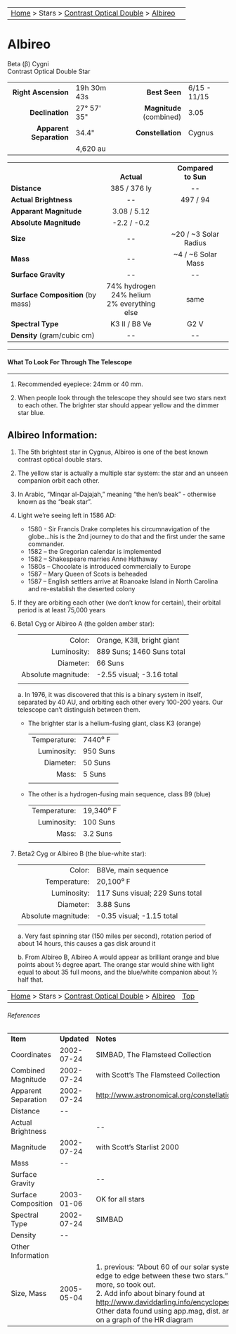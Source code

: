 <script src="/js/whatsup.js"></script>
<script type="text/javascript">
	var objectName ="Albireo"
	var objectDesc ="Beta Cygni<br/>Contrast Optical Double Star"
	var objectImage=""
</script>

|    |    |
|:---|---:|
|[Home](/notes/#object-notes) > Stars > [Contrast Optical Double](../!contrast-optical-double-star-info) > [Albireo](#albireo)|  <div id=whatsup></div> |

# Albireo
Beta (β) Cygni<br/>
Contrast Optical Double Star

|   |   |   |   |
|--:|:--|--:|:--|
|**Right Ascension**|19h 30m 43s|**Best Seen**|6/15 - 11/15|
|**Declination**|27&deg; 57' 35"|**Magnitude** (combined) | 3.05 |
|**Apparent Separation** | 34.4"|**Constellation**|Cygnus|
|   | 4,620 au  |   |   |

|   |   |   |
|---|:---:|:---:|
|   | <br/>**Actual**| **Compared<br/>to Sun** |
|**Distance** | 385 / 376 ly | -- |
|**Actual Brightness**	 | --	 | 497 / 94 |
|**Apparant Magnitude**  | 3.08 / 5.12 |
|**Absolute Magnitude**  | -2.2 / -0.2 |
|**Size**                | -- | ~20 / ~3 Solar Radius |
|**Mass**	               | --	 | ~4 / ~6 Solar Mass |
|**Surface Gravity**	   | --	| -- |
|**Surface Composition** (by mass) |74% hydrogen<br/>24% helium<br/>2% everything else| same |
|**Spectral Type**       | K3 II / B8 Ve | G2 V | 
|**Density** (gram/cubic cm) | -- | -- | 

---
#### What To Look For Through The Telescope
---

1.	Recommended eyepiece: 24mm or 40 mm.

1.	When people look through the telescope they should see two stars next to each other.  The brighter star should appear yellow and the dimmer star blue.

## Albireo Information:

1.	The 5th brightest star in Cygnus, Albireo is one of the best known contrast optical double stars.
 
1.	The yellow star is actually a multiple star system: the star and an unseen companion orbit each other.

1.  In Arabic, “Minqar al-Dajajah,” meaning “the hen’s beak” - otherwise known as the “beak star”.

1. Light we’re seeing left in 1586 AD:
    * 1580 - Sir Francis Drake completes his circumnavigation of the globe…his is the 2nd journey to do that and the first under the same commander.
    * 1582 – the Gregorian calendar is implemented
    * 1582 – Shakespeare marries Anne Hathaway
    * 1580s – Chocolate is introduced commercially to Europe
    * 1587 – Mary Queen of Scots is beheaded
    * 1587 – English settlers arrive at Roanoake Island in North Carolina and re-establish the deserted colony

1.  If they are orbiting each other (we don’t know for certain), their orbital period is at least 75,000 years

1.  Beta1 Cyg or Albireo A (the golden amber star):


    |   |   |
    |---:|:---|
    |Color:|Orange, K3II, bright giant
    |Luminosity:| 889 Suns; 1460 Suns total
    |Diameter:| 66 Suns
    |Absolute magnitude:|-2.55 visual; -3.16 total|
    |  |  |

    a. In 1976, it was discovered that this is a binary system in itself, separated by 40 AU, and orbiting each other every 100-200 years.  Our telescope can’t distinguish between them. 

      * The brighter star is a helium-fusing giant, class K3 (orange)

          |   |   |
          |---:|:---|
          |Temperature:| 7440⁰ F
          |Luminosity:| 950 Suns
          |Diameter:| 50 Suns
          |Mass:| 5 Suns
          |   |   |

      * The other is a hydrogen-fusing main sequence, class B9 (blue)

          |   |   |
          |---:|:---|
          |Temperature:| 19,340⁰ F
          |Luminosity:| 100 Suns
          |Mass:| 3.2 Suns
          |   |   |

1.  Beta2 Cyg or Albireo B (the blue-white star):

    |   |   |
    |---:|:---|
    |Color: |B8Ve, main sequence
    |Temperature:|20,100⁰ F
    |Luminosity:| 117 Suns visual; 229 Suns total
    |Diameter:| 3.88 Suns
    |Absolute magnitude:| -0.35 visual; -1.15 total
    |   |   |

    a.  Very fast spinning star (150 miles per second), rotation period of about 14 hours, this causes a gas disk around it

    b.  From Albireo B, Albireo A would appear as brilliant orange and blue points about ½ degree apart.  The orange star would shine with light equal to about 35 full moons, and the blue/white companion about ½ half that.


|    |    |
|:---|---:|
|[Home](/notes/#object-notes) > Stars > [Contrast Optical Double](../!contrast-optical-double-star-info) > [Albireo](#albireo)| [Top](#albireo) |

###### References

|   |   |   |
|---|---|---|
|**Item**|**Updated**|**Notes**| 
|Coordinates|2002-07-24|SIMBAD, The Flamsteed Collection|
|Combined Magnitude|2002-07-24|with Scott’s The Flamsteed Collection|
|Apparent Separation|2002-07-24|http://www.astronomical.org/constellations/cyg.html|
|Distance	| -- |  |
|Actual Brightness |  | -- |
|Magnitude	| 2002-07-24 | with Scott’s Starlist 2000|
|Mass	| -- |   |
|Surface Gravity |   | --	 |
|Surface Composition | 2003-01-06 | OK for all stars |
|Spectral Type | 2002-07-24 | SIMBAD |
|Density	| --	|   |
|Other Information |  |  |
|Size, Mass |2005-05-04 |1. previous:  “About 60 of our solar systems could be laid edge to edge between these two stars.” – BUT much more, so took out. <br/>2. Add info about binary found at <http://www.daviddarling.info/encyclopedia/A/Albireo.html> <br/>Other data found using app.mag, dist. and spectral class on a graph of the HR diagram |
